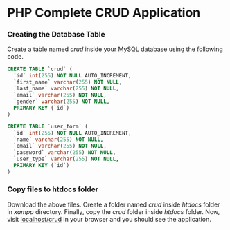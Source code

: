 # PHP Complete CRUD Application

### ****Creating the Database Table****

Create a table named *crud* inside your MySQL database using the following code.

```sql
CREATE TABLE `crud` (
  `id` int(255) NOT NULL AUTO_INCREMENT,
  `first_name` varchar(255) NOT NULL,
  `last_name` varchar(255) NOT NULL,
  `email` varchar(255) NOT NULL,
  `gender` varchar(255) NOT NULL,
  PRIMARY KEY (`id`)
)
```

```sql
CREATE TABLE `user_form` (
  `id` int(255) NOT NULL AUTO_INCREMENT,
  `name` varchar(255) NOT NULL,
  `email` varchar(255) NOT NULL,
  `password` varchar(255) NOT NULL,
  `user_type` varchar(255) NOT NULL,
  PRIMARY KEY (`id`)
)
```

### ****Copy files to htdocs folder****

Download the above files. Create a folder named *crud* inside *htdocs* folder in *xampp* directory. Finally, copy the *crud* folder inside *htdocs* folder. Now, visit [localhost/crud](http://localhost/crud) in your browser and you should see the application.

